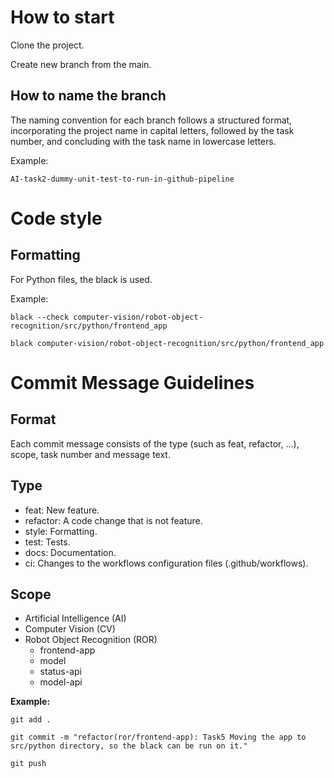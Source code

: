 # How to start

Clone the project.

Create new branch from the main.

## How to name the branch
The naming convention for each branch follows a structured format, incorporating the project name in capital letters, 
followed by the task number, and concluding with the task name in lowercase letters.

Example:

`AI-task2-dummy-unit-test-to-run-in-github-pipeline`

# Code style

## Formatting

For Python files, the black is used.

Example:

`black --check computer-vision/robot-object-recognition/src/python/frontend_app`

`black computer-vision/robot-object-recognition/src/python/frontend_app`

# Commit Message Guidelines

## Format

Each commit message consists of the type (such as feat, refactor, ...), scope, task number and message text.

## Type

- feat: New feature.
- refactor: A code change that is not feature.
- style: Formatting.
- test: Tests.
- docs: Documentation.
- ci: Changes to the workflows configuration files (.github/workflows).

## Scope

- Artificial Intelligence (AI)
- Computer Vision (CV)
- Robot Object Recognition (ROR)
  - frontend-app
  - model
  - status-api
  - model-api

**Example:**

`git add .`

`git commit -m "refactor(ror/frontend-app): Task5 Moving the app to src/python directory, so the black can be run on it."`

`git push`
